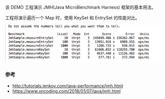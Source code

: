 该 DEMO 工程演示 JMH(Java MicroBenchmark Harness) 框架的基本用法。

工程将演示遍历一个 Map 时，使用 KeySet 和 EntrySet 的性能对比。

![img](./resource/result.png)

### 参考
+ http://tutorials.jenkov.com/java-performance/jmh.html
+ https://www.xncoding.com/2018/01/07/java/jmh.html